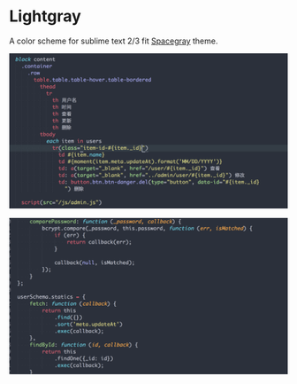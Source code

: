 # Lightgray
A color scheme for sublime text 2/3 fit [Spacegray](https://github.com/kkga/spacegray) theme.

![html](Screenshots/Lightgray-html.png)

![javascript](Screenshots/Lightgray-javascript.png)
